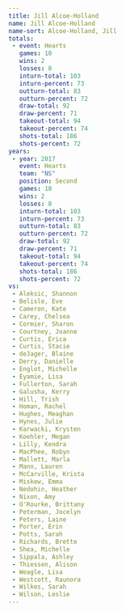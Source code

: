 ```yaml
---
title: Jill Alcoe-Holland
name: Jill Alcoe-Holland
name-sort: Alcoe-Holland, Jill
totals:
 - event: Hearts
   games: 10
   wins: 2
   losses: 8
   inturn-total: 103
   inturn-percent: 73
   outturn-total: 83
   outturn-percent: 72
   draw-total: 92
   draw-percent: 71
   takeout-total: 94
   takeout-percent: 74
   shots-total: 186
   shots-percent: 72
years:
 - year: 2017
   event: Hearts
   team: "NS"
   position: Second
   games: 10
   wins: 2
   losses: 8
   inturn-total: 103
   inturn-percent: 73
   outturn-total: 83
   outturn-percent: 72
   draw-total: 92
   draw-percent: 71
   takeout-total: 94
   takeout-percent: 74
   shots-total: 186
   shots-percent: 72
vs:
 - Aleksic, Shannon
 - Belisle, Eve
 - Cameron, Kate
 - Carey, Chelsea
 - Cormier, Sharon
 - Courtney, Joanne
 - Curtis, Erica
 - Curtis, Stacie
 - deJager, Blaine
 - Derry, Danielle
 - Englot, Michelle
 - Eyamie, Lisa
 - Fullerton, Sarah
 - Galusha, Kerry
 - Hill, Trish
 - Homan, Rachel
 - Hughes, Meaghan
 - Hynes, Julie
 - Karwacki, Krysten
 - Koehler, Megan
 - Lilly, Kendra
 - MacPhee, Robyn
 - Mallett, Marla
 - Mann, Lauren
 - McCarville, Krista
 - Miskew, Emma
 - Nedohin, Heather
 - Nixon, Amy
 - O'Rourke, Brittany
 - Peterman, Jocelyn
 - Peters, Laine
 - Porter, Erin
 - Potts, Sarah
 - Richards, Brette
 - Shea, Michelle
 - Sippala, Ashley
 - Thiessen, Alison
 - Weagle, Lisa
 - Westcott, Raunora
 - Wilkes, Sarah
 - Wilson, Leslie
---
```


